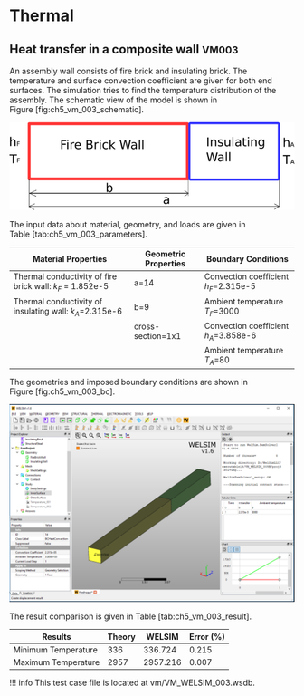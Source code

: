 # Thermal

## Heat transfer in a composite wall <small>VM003</small>
An assembly wall consists of fire brick and insulating brick. The temperature and surface convection coefficient are given for both end surfaces. The simulation tries to find the temperature distribution of the assembly. The schematic view of the model is shown in Figure [fig:ch5_vm_003_schematic].

![finite_element_analysis_welsim_verification_3_schematic](../../img/6_vm/vm003_1.png "A schematic view of the analysis.")

The input data about material, geometry, and loads are given in Table [tab:ch5_vm_003_parameters].

| Material Properties | Geometric Properties | Boundary Conditions |
| ------------------- | -------------------- | ------------------- |
| Thermal conductivity of fire brick wall: $k_{F}$ = 1.852e-5 | a=14 | Convection coefficient $h_{F}$=2.315e-5 |
| Thermal conductivity of insulating wall: $k_{A}$=2.315e-6 | b=9 | Ambient temperature $T_{F}$=3000 |
| |  cross-section=1x1 | Convection coefficient $h_{A}$=3.858e-6 |
| | | Ambient temperature $T_{A}$=80 |

The geometries and imposed boundary conditions are shown in Figure [fig:ch5_vm_003_bc].

![finite_element_analysis_welsim_verification_3_geometry](../../img/6_vm/vm003_2.PNG "Geometries and imposed boundary conditions.")


The result comparison is given in Table [tab:ch5_vm_003_result].

| Results | Theory | WELSIM | Error (%) |
| ------- | ------ | ------ | --------- |
| Minimum Temperature | 336 | 336.724 | 0.215 |
| Maximum Temperature | 2957 | 2957.216 | 0.007 |

!!! info
    This test case file is located at vm/VM_WELSIM_003.wsdb.

